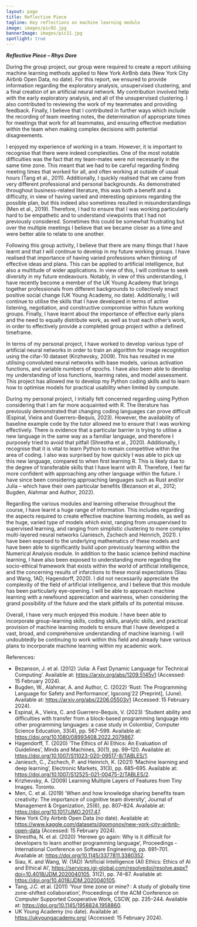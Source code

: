 ```yaml
---
layout: page
title: Reflective Piece
tagline: Key reflections on machine learning module
image: images/pic02.jpg
bannerImage: images/pic11.jpg
spotlight: true
---
```


***Reflective Piece – Rhys Dore***

During the group project, our group were required to create a report utilising machine learning methods applied to New York AirBnb data (New York City Airbnb Open Data, no date). For this report, we ensured to provide information regarding the exploratory analysis, unsupervised clustering, and a final creation of an artificial neural network. My contribution involved help with the early exploratory analysis, and all of the unsupervised clustering. I also contributed to reviewing the work of my teammates and providing feedback. Finally, I believe that I contributed in further ways which include the recording of team meeting notes, the determination of appropriate times for meetings that work for all teammates, and ensuring effective mediation within the team when making complex decisions with potential disagreements. 

I enjoyed my experience of working in a team. However, it is important to recognise that there were indeed complexities. One of the most notable difficulties was the fact that my team-mates were not necessarily in the same time zone. This meant that we had to be careful regarding finding meeting times that worked for all, and often working at outside of usual hours (Tang et al., 2011). Additionally, I quickly realised that we came from very different professional and personal backgrounds. As demonstrated throughout business-related literature, this was both a benefit and a difficulty, in view of having varied and interesting opinions regarding the possible plan, but this indeed also sometimes resulted in misunderstandings (Men et al., 2019). Therefore, I had to ensure that I was working particularly hard to be empathetic and to understand viewpoints that I had not previously considered. Sometimes this could be somewhat frustrating but over the multiple meetings I believe that we became closer as a time and were better able to relate to one another. 

Following this group activity, I believe that there are many things that I have learnt and that I will continue to develop in my future working groups. I have realised that importance of having varied professions when thinking of effective ideas and plans. This can be applied to artificial intelligence, but also a multitude of wider applications. In view of this, I will continue to seek diversity in my future endeavours. Notably, in view of this understanding, I have recently become a member of the UK Young Academy that brings together professionals from different backgrounds to collectively enact positive social change (UK Young Academy, no date). Additionally, I will continue to utilise the skills that I have developed in terms of active listening, negotiation, and constructive compromise within future working groups. Finally, I have learnt about the importance of effective early plans and the need to equally distribute work, as well as trust each other’s work, in order to effectively provide a completed group project within a defined timeframe.  

In terms of my personal project, I have worked to develop various type of artificial neural networks in order to train an algorithm for image recognition using the cifar-10 dataset (Krizhevsky, 2009). This has resulted in me utilising convoluted neural networks with base models, various activation functions, and variable numbers of epochs. I have also been able to develop my understanding of loss functions, learning rates, and model assessment. This project has allowed me to develop my Python coding skills and to learn how to optimise models for practical usability when limited by compute. 

During my personal project, I initially felt concerned regarding using Python considering that I am far more acquainted with R. The literature has previously demonstrated that changing coding languages can prove difficult (Espinal, Vieira and Guerrero-Bequis, 2023). However, the availability of baseline example code by the tutor allowed me to ensure that I was working effectively. There is evidence that a particular barrier is trying to utilise a new language in the same way as a familiar language, and therefore I purposely tried to avoid that pitfall (Shrestha et al., 2020). Additionally, I recognise that it is vital to learn Python to remain competitive within the area of coding. I also was surprised by how quickly I was able to pick up this new language, compared to when first learning R. This is likely due to the degree of transferable skills that I have learnt with R. Therefore, I feel far more confident with approaching any other language within the future. I have since been considering approaching languages such as Rust and/or Julia – which have their own particular benefits (Bezanson et al., 2012; Bugden, Alahmar and Author, 2022).

Regarding the various modules and learning otherwise throughout the course, I have learnt a huge range of information. This includes regarding the aspects required to create effective machine learning models, as well as the huge, varied type of models which exist, ranging from unsupervised to supervised learning, and ranging from simplistic clustering to more complex multi-layered neural networks (Janiesch, Zschech and Heinrich, 2021). I have been exposed to the underlying mathematics of these models and have been able to significantly build upon previously learning within the Numerical Analysis module. In addition to the basic science behind machine learning, I have also been exposed to understanding more regarding the socio-ethical framework that exists within the world of artificial intelligence, and the concerning results of infarctions to these moral expectations (Siau and Wang, 1AD; Hagendorff, 2020). I did not necessarily appreciate the complexity of the field of artificial intelligence, and I believe that this module has been particularly eye-opening. I will be able to approach machine learning with a newfound appreciation and wariness, when considering the grand possibility of the future and the stark pitfalls of its potential misuse.

Overall, I have very much enjoyed this module. I have been able to incorporate group-learning skills, coding skills, analytic skills, and practical provision of machine learning models to ensure that I have developed a vast, broad, and comprehensive understanding of machine learning. I will undoubtedly be continuing to work within this field and already have various plans to incorporate machine learning within my academic work. 


References:
- Bezanson, J. et al. (2012) ‘Julia: A Fast Dynamic Language for Technical Computing’. Available at: https://arxiv.org/abs/1209.5145v1 (Accessed: 15 February 2024).
- Bugden, W., Alahmar, A. and Author, C. (2022) ‘Rust: The Programming Language for Safety and Performance’, Igscong’22 [Preprint], (June). Available at: https://arxiv.org/abs/2206.05503v1 (Accessed: 15 February 2024).
- Espinal, A., Vieira, C. and Guerrero-Bequis, V. (2023) ‘Student ability and difficulties with transfer from a block-based programming language into other programming languages: a case study in Colombia’, Computer Science Education, 33(4), pp. 567–599. Available at: https://doi.org/10.1080/08993408.2022.2079867.
- Hagendorff, T. (2020) ‘The Ethics of AI Ethics: An Evaluation of Guidelines’, Minds and Machines, 30(1), pp. 99–120. Available at: https://doi.org/10.1007/S11023-020-09517-8/TABLES/1.
- Janiesch, C., Zschech, P. and Heinrich, K. (2021) ‘Machine learning and deep learning’, Electronic Markets, 31(3), pp. 685–695. Available at: https://doi.org/10.1007/S12525-021-00475-2/TABLES/2.
- Krizhevsky, A. (2009) Learning Multiple Layers of Features from Tiny Images. Toronto.
- Men, C. et al. (2019) ‘When and how knowledge sharing benefits team creativity: The importance of cognitive team diversity’, Journal of Management & Organization, 25(6), pp. 807–824. Available at: https://doi.org/10.1017/JMO.2017.47.
- New York City Airbnb Open Data (no date). Available at: https://www.kaggle.com/datasets/dgomonov/new-york-city-airbnb-open-data (Accessed: 15 February 2024).
- Shrestha, N. et al. (2020) ‘Herewe go again: Why is it difficult for developers to learn another programming language’, Proceedings - International Conference on Software Engineering, pp. 691–701. Available at: https://doi.org/10.1145/3377811.3380352.
- Siau, K. and Wang, W. (1AD) ‘Artificial Intelligence (AI) Ethics: Ethics of AI and Ethical AI’, https://services.igi-global.com/resolvedoi/resolve.aspx?doi=10.4018/JDM.2020040105, 31(2), pp. 74–87. Available at: https://doi.org/10.4018/JDM.2020040105.
- Tang, J.C. et al. (2011) ‘Your time zone or mine? : A study of globally time zone-shifted collaboration’, Proceedings of the ACM Conference on Computer Supported Cooperative Work, CSCW, pp. 235–244. Available at: https://doi.org/10.1145/1958824.1958860.
- UK Young Academy (no date). Available at: https://ukyoungacademy.org/ (Accessed: 15 February 2024).
